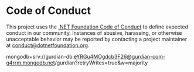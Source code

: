# Code of Conduct

This project uses the [.NET Foundation Code of Conduct](https://dotnetfoundation.org/code-of-conduct) to define expected conduct in our community.
Instances of abusive, harassing, or otherwise unacceptable behavior may be reported by contacting a project maintainer at conduct@dotnetfoundation.org.

 mongodb+srv://gurdian-db:eYRGu4MOgdcb3F26@gurdian-com-g4rrm.mongodb.net/gurdian?retryWrites=true&w=majority
